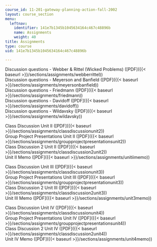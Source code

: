 ```yaml
---
course_id: 11-201-gateway-planning-action-fall-2002
layout: course_section
menu:
  leftnav:
    identifier: 141e7b1345b1045634164c467c48896b
    name: Assignments
    weight: 40
title: Assignments
type: course
uid: 141e7b1345b1045634164c467c48896b

---
```


Discussion questions - Webber & Rittel (Wicked Problems) ([PDF]({{< baseurl >}}/sections/assignments/webberrittel))  
Discussion questions - Meyerson and Banfield ([PDF]({{< baseurl >}}/sections/assignments/meyersonbanfield))  
Discussion questions - Friedmann ([PDF]({{< baseurl >}}/sections/assignments/friedmann))  
Discussion questions - Davidoff ([PDF]({{< baseurl >}}/sections/assignments/davidoff))  
Discussion questions - Wildavsky ([PDF]({{< baseurl >}}/sections/assignments/wildavsky))

Class Discussion Unit II ([PDF]({{< baseurl >}}/sections/assignments/classdiscussionunit2))  
Group Project Presentations Unit II ([PDF]({{< baseurl >}}/sections/assignments/groupprojectpresentationsunit2))  
Class Discussion 2 Unit II ([PDF]({{< baseurl >}}/sections/assignments/classdiscussion2unit2))  
Unit II Memo ([PDF]({{< baseurl >}}/sections/assignments/unitiimemo))

Class Discussion Unit III ([PDF]({{< baseurl >}}/sections/assignments/classdiscussionunit3))  
Group Project Presentations Unit III ([PDF]({{< baseurl >}}/sections/assignments/groupprojectpresentationunit3))  
Class Discussion 2 Unit III ([PDF]({{< baseurl >}}/sections/assignments/classdiscussion2unit3))  
Unit III Memo ([PDF]({{< baseurl >}}/sections/assignments/unit3memo))

Class Discussion Unit IV ([PDF]({{< baseurl >}}/sections/assignments/classdiscussionunit4))  
Group Project Presentations Unit IV ([PDF]({{< baseurl >}}/sections/assignments/groupprojectpresentationsunit4))  
Class Discussion 2 Unit IV ([PDF]({{< baseurl >}}/sections/assignments/classdiscussion2unit4))  
Unit IV Memo ([PDF]({{< baseurl >}}/sections/assignments/unit4memo))